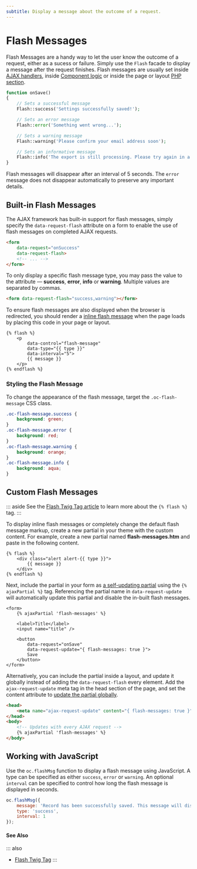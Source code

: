```yaml
---
subtitle: Display a message about the outcome of a request.
---
```

# Flash Messages

Flash Messages are a handy way to let the user know the outcome of a request, either as a sucess or failure. Simply use the `Flash` facade to display a message after the request finishes. Flash messages are usually set inside [AJAX handlers](../ajax/handlers.md), inside [Component logic](../../extend/cms-components.md) or inside the page or layout [PHP section](../themes/themes.md).

```php
function onSave()
{
    // Sets a successful message
    Flash::success('Settings successfully saved!');

    // Sets an error message
    Flash::error('Something went wrong...');

    // Sets a warning message
    Flash::warning('Please confirm your email address soon');

    // Sets an informative message
    Flash::info('The export is still processing. Please try again in a minute.');
}
```

Flash messages will disappear after an interval of 5 seconds. The `error` message does not disappear automatically to preserve any important details.

## Built-in Flash Messages

The AJAX framework has built-in support for flash messages, simply specify the `data-request-flash` attribute on a form to enable the use of flash messages on completed AJAX requests.

```html
<form
    data-request="onSuccess"
    data-request-flash>
    <!-- ... -->
</form>
```

To only display a specific flash message type, you may pass the value to the attribute &mdash; **success**, **error**, **info** or **warning**. Multiple values are separated by commas.

```html
<form data-request-flash="success,warning"></form>
```

To ensure flash messages are also displayed when the browser is redirected, you should render a [inline flash message](../../markup/tag/flash.md) when the page loads by placing this code in your page or layout.

```twig
{% flash %}
    <p
        data-control="flash-message"
        data-type="{{ type }}"
        data-interval="5">
        {{ message }}
    </p>
{% endflash %}
```

### Styling the Flash Message

To change the appearance of the flash message, target the `.oc-flash-message` CSS class.

```css
.oc-flash-message.success {
    background: green;
}
.oc-flash-message.error {
    background: red;
}
.oc-flash-message.warning {
    background: orange;
}
.oc-flash-message.info {
    background: aqua;
}
```

## Custom Flash Messages

::: aside
See the [Flash Twig Tag article](../../markup/tag/flash.md) to learn more about the `{% flash %}` tag.
:::

To display inline flash messages or completely change the default flash message markup, create a new partial in your theme with the custom content. For example, create a new partial named **flash-messages.htm** and paste in the following content.

```twig
{% flash %}
    <div class="alert alert-{{ type }}">
        {{ message }}
    </div>
{% endflash %}
```

Next, include the partial in your form as [a self-updating partial](../../markup/tag/ajax-partial.md) using the `{% ajaxPartial %}` tag. Referencing the partial name in `data-request-update` will automatically update this partial and disable the in-built flash messages.

```twig
<form>
    {% ajaxPartial 'flash-messages' %}

    <label>Title</label>
    <input name="title" />

    <button
        data-request="onSave"
        data-request-update="{ flash-messages: true }">
        Save
    </button>
</form>
```

Alternatively, you can include the partial inside a layout, and update it globally instead of adding the `data-request-flash` every element. Add the `ajax-request-update` meta tag in the head section of the page, and set the content attribute to [update the partial globally](../ajax/update-partials.md).

```html
<head>
    <meta name="ajax-request-update" content="{ flash-messages: true }" />
</head>
<body>
    <!-- Updates with every AJAX request -->
    {% ajaxPartial 'flash-messages' %}
</body>
```

## Working with JavaScript

Use the `oc.flashMsg` function to display a flash message using JavaScript. A type can be specified as either `success`, `error` or `warning`. An optional `interval` can be specified to control how long the flash message is displayed in seconds.

```js
oc.flashMsg({
    message: 'Record has been successfully saved. This message will disappear in 1 second.',
    type: 'success',
    interval: 1
});
```

#### See Also

::: also
* [Flash Twig Tag](../../markup/tag/flash.md)
:::
